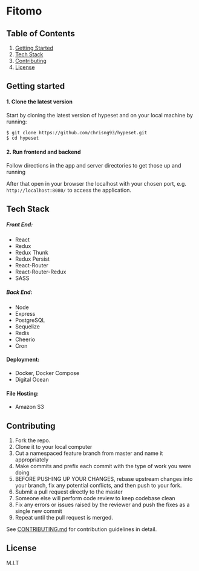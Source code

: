# Fitomo


## Table of Contents

1. [Getting Started](#Getting-Started)
2. [Tech Stack](#Tech-Stack)
3. [Contributing](#Contributing)
4. [License](#License)


## Getting started

#### 1. Clone the latest version

  Start by cloning the latest version of hypeset and on your local machine by running:

  ```sh
  $ git clone https://github.com/chrisng93/hypeset.git
  $ cd hypeset
  ```

#### 2. Run frontend and backend

  Follow directions in the app and server directories to get those up and running

  After that open in your browser the localhost with your chosen port, e.g. ``` http://localhost:8080/ ``` to access the application.


## Tech Stack

##### Front End:
- React
- Redux
- Redux Thunk
- Redux Persist
- React-Router
- React-Router-Redux
- SASS

##### Back End:
- Node
- Express
- PostgreSQL
- Sequelize
- Redis
- Cheerio
- Cron

#### Deployment:
- Docker, Docker Compose
- Digital Ocean

#### File Hosting:
- Amazon S3


## Contributing

  1. Fork the repo.
  2. Clone it to your local computer
  3. Cut a namespaced feature branch from master and name it appropriately
  4. Make commits and prefix each commit with the type of work you were doing
  5. BEFORE PUSHING UP YOUR CHANGES, rebase upstream changes into your branch, fix any potential conflicts, and then push to your fork.
  6. Submit a pull request directly to the master
  7. Someone else will perform code review to keep codebase clean
  8. Fix any errors or issues raised by the reviewer and push the fixes as a single new commit
  9. Repeat until the pull request is merged.

See [CONTRIBUTING.md](CONTRIBUTING.md) for contribution guidelines in detail.


## License

M.I.T

